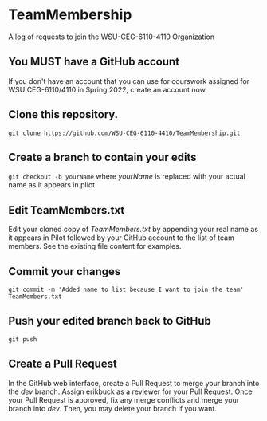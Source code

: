 # TeamMembership
A log of requests to join the WSU-CEG-6110-4110 Organization

## You **MUST** have a GitHub account
If you don't have an account that you can use for courswork assigned for WSU CEG-6110/4110 in Spring 2022, create an account now.

## Clone this repository.
``` git clone https://github.com/WSU-CEG-6110-4410/TeamMembership.git ```

## Create a branch to contain your edits
```git checkout -b yourName``` where *yourName* is replaced with your actual name as it appears in pIlot
  
## Edit TeamMembers.txt
Edit your cloned copy of *TeamMembers.txt* by appending your real name as it appears in Pilot followed by your GitHub account to the list of team members. See the existing file content for examples.

## Commit your changes
```git commit -m 'Added name to list because I want to join the team' TeamMembers.txt```

## Push your edited branch back to GitHub
  ```git push```
  
## Create a Pull Request
In the GitHub web interface, create a Pull Request to merge your branch into the *dev* branch. Assign erikbuck as a reviewer for your Pull Request. Once your Pull Request is approved, fix any merge conflicts and merge your branch into *dev*. Then, you may delete your branch if you want.
  

